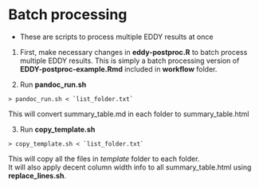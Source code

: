 # Batch processing

- These are scripts to process multiple EDDY results at once

1. First, make necessary changes in **eddy-postproc.R** to batch process multiple EDDY results.  This is simply a batch processing version of **EDDY-postproc-example.Rmd** included in **workflow** folder.

2. Run **pandoc_run.sh**
```
> pandoc_run.sh < `list_folder.txt`
```
This will convert summary_table.md in each folder to summary_table.html

3. Run **copy_template.sh**
```
> copy_template.sh < `list_folder.txt`
```
This will copy all the files in *template* folder to each folder.  
It will also apply decent column width info to all summary_table.html using **replace_lines.sh**.

